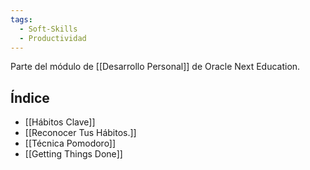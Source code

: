 ```yaml
---
tags:
  - Soft-Skills
  - Productividad
---
```

Parte del módulo de [[Desarrollo Personal]] de Oracle Next Education.

## Índice
- [[Hábitos Clave]]
- [[Reconocer Tus Hábitos.]]
- [[Técnica Pomodoro]]
- [[Getting Things Done]]